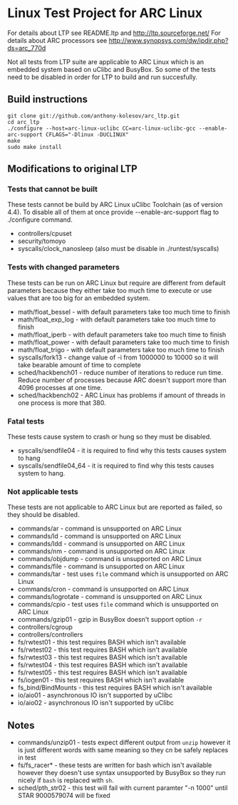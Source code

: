 # Linux Test Project for ARC Linux

For details about LTP see README.ltp and http://ltp.sourceforge.net/
For details about ARC processors see http://www.synopsys.com/dw/ipdir.php?ds=arc_770d

Not all tests from LTP suite are applicable to ARC Linux which is an embedded
system based on uClibc and BusyBox. So some of the tests need to be disabled in
order for LTP to build and run succesfully.


## Build instructions

```
git clone git://github.com/anthony-kolesov/arc_ltp.git
cd arc_ltp
./configure --host=arc-linux-uclibc CC=arc-linux-uclibc-gcc --enable-arc-support CFLAGS="-Dlinux -DUCLINUX"
make
sudo make install
```

## Modifications to original LTP

### Tests that cannot be built

These tests cannot be build by ARC Linux uClibc Toolchain (as of version 4.4). To disable all of
them at once provide --enable-arc-support flag to ./configure command.

* controllers/cpuset
* security/tomoyo
* syscalls/clock_nanosleep (also must be disable in ./runtest/syscalls)


### Tests with changed parameters

These tests can be run on ARC Linux but require are different from default
parameters because they either take too much time to execute or use values that
are too big for an embedded system.

* math/float_bessel - with default parameters take too much time to finish
* math/float_exp_log - with default parameters take too much time to finish
* math/float_iperb - with default parameters take too much time to finish
* math/float_power - with default parameters take too much time to finish
* math/float_trigo - with default parameters take too much time to finish
* syscalls/fork13 - change value of -i from 1000000 to 10000 so it will take
  bearable amount of time to complete	
* sched/hackbench01 - reduce number of iterations to reduce run time. Reduce
  number of processes because ARC doesn't support more than 4096 processes at
  one time.
* sched/hackbench02 - ARC Linux has problems if amount of threads in one
  process is more that 380.


### Fatal tests

These tests cause system to crash or hung so they must be disabled.

* syscalls/sendfile04 - it is required to find why this tests causes system to hang
* syscalls/sendfile04_64 - it is required to find why this tests causes system to hang.


### Not applicable tests

These tests are not applicable to ARC Linux but are reported as failed, so they
should be disabled.

* commands/ar - command is unsupported on ARC Linux
* commands/ld - command is unsupported on ARC Linux
* commands/ldd - command is unsupported on ARC Linux
* commands/nm - command is unsupported on ARC Linux
* commands/objdump - command is unsupported on ARC Linux
* commands/file - command is unsupported on ARC Linux
* commands/tar - test uses `file` command which is unsupported on ARC Linux
* commands/cron - command is unsupported on ARC Linux
* commands/logrotate - command is unsupported on ARC Linux
* commands/cpio - test uses `file` command which is unsupported on ARC Linux
* commands/gzip01 - gzip in BusyBox doesn't support option `-r`
* controllers/cgroup
* controllers/controllers
* fs/rwtest01 - this test requires BASH which isn't available
* fs/rwtest02 - this test requires BASH which isn't available
* fs/rwtest03 - this test requires BASH which isn't available
* fs/rwtest04 - this test requires BASH which isn't available
* fs/rwtest05 - this test requires BASH which isn't available
* fs/iogen01 - this test requires BASH which isn't available
* fs_bind/BindMounts - this test requires BASH which isn't available
* io/aio01 - asynchronous IO isn't supported by uClibc
* io/aio02 - asynchronous IO isn't supported by uClibc


## Notes

* commands/unzip01 - tests expect different output from `unzip` however it is
  just different words with same meaning so they cn be safely replaces in test
* fs/fs_racer* - these tests are written for bash which isn't available however
  they doesn't use syntax unsupported by BusyBox so they run nicely if `bash`
  is replaced with `sh`.
* sched/pth_str02 - this test will fail with current paramter "-n 1000" until
  STAR 9000579074 will be fixed

